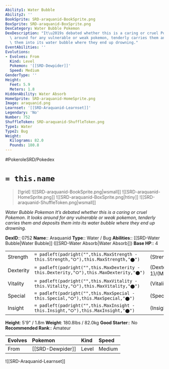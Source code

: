 ```yaml
---
Ability1: Water Bubble
Ability2: ''
BookSprite: SRD-araquanid-BookSprite.png
BoxSprite: SRD-araquanid-BoxSprite.png
DexCategory: Water Bubble Pokemon
DexDescription: "It\u2019s debated whether this is a caring or cruel Pokemon. It looks\
  \ around for any vulnerable or weak pokemon, tenderly carries them and deposits\
  \ them into its water bubble where they end up drowning."
EventAbilities: ''
Evolutions:
- Evolves: From
  Kind: Level
  Pokemon: '[[SRD-Dewpider]]'
  Speed: Medium
GenderType: ''
Height:
  Feet: 5.9
  Meters: 1.8
HiddenAbility: Water Absorb
HomeSprite: SRD-araquanid-HomeSprite.png
Image: araquanid.png
Learnset: '[[SRD-Araquanid-Learnset]]'
Legendary: 'No'
Number: 752
ShuffleToken: SRD-araquanid-ShuffleToken.png
Type1: Water
Type2: Bug
Weight:
  Kilograms: 82.0
  Pounds: 180.8
---
```


#PokeroleSRD/Pokedex

# `= this.name`

> [!grid]
> ![[SRD-araquanid-BookSprite.png|wsmall]]
> ![[SRD-araquanid-HomeSprite.png]]
> ![[SRD-araquanid-BoxSprite.png|htiny]]
> ![[SRD-araquanid-ShuffleToken.png|wsmall]]


*Water Bubble Pokemon*
*It’s debated whether this is a caring or cruel Pokemon. It looks around for any vulnerable or weak pokemon, tenderly carries them and deposits them into its water bubble where they end up drowning.*

**DexID**:: 0752
**Name**:: Araquanid
**Type**:: Water / Bug
**Abilities**:: [[SRD-Water Bubble|Water Bubble]] ([[SRD-Water Absorb|Water Absorb]])
**Base HP**:: 4

|           |                                                                                        |                                          |
| --------- | -------------------------------------------------------------------------------------- | ---------------------------------------- |
| Strength  | `= padleft(padright("",this.MaxStrength - this.Strength,"⭘"),this.MaxStrength,"⬤")`    | (Strength::2)/(MaxStrength::5)   |
| Dexterity | `= padleft(padright("",this.MaxDexterity - this.Dexterity,"⭘"),this.MaxDexterity,"⬤")` | (Dexterity:: 1)/(MaxDexterity::3) |
| Vitality  | `= padleft(padright("",this.MaxVitality - this.Vitality,"⭘"),this.MaxVitality,"⬤")`    | (Vitality::3)/(MaxVitality::6)   |
| Special   | `= padleft(padright("",this.MaxSpecial - this.Special,"⭘"),this.MaxSpecial,"⬤")`       | (Special::2)/(MaxSpecial::4)     |
| Insight   | `= padleft(padright("",this.MaxInsight - this.Insight,"⭘"),this.MaxInsight,"⬤")`       | (Insight::3)/(MaxInsight::7)     |

**Height**: 5'9" / 1.8m
**Weight**: 180.8lbs / 82.0kg
**Good Starter**:: No
**Recommended Rank**:: Amateur

| Evolves   | Pokemon          | Kind   | Speed   |
|:----------|:-----------------|:-------|:--------|
| From      | [[SRD-Dewpider]] | Level  | Medium  |

![[SRD-Araquanid-Learnset]]